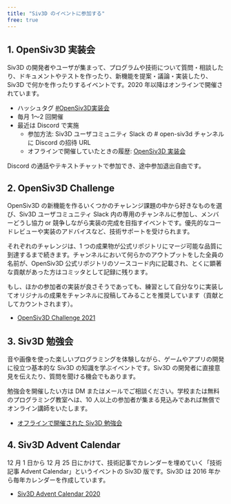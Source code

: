 ```yaml
---
title: "Siv3D のイベントに参加する"
free: true
---
```


## 1. OpenSiv3D 実装会
Siv3D の開発者やユーザが集まって、プログラムや技術について質問・相談したり、ドキュメントやテストを作ったり、新機能を提案・議論・実装したり、Siv3D で何かを作ったりするイベントです。2020 年以降はオンラインで開催されています。

- ハッシュタグ [#OpenSiv3D実装会](https://twitter.com/search?q=%23OpenSiv3D%E5%AE%9F%E8%A3%85%E4%BC%9A&src=typed_query&f=live)
- 毎月 1～2 回開催
- 最近は Discord で実施
  - 参加方法: Siv3D ユーザコミュニティ Slack の # open-siv3d チャンネルに Discord の招待 URL
  - オフラインで開催していたときの履歴: [OpenSiv3D 実装会](https://siv3d.github.io/ja-jp/community/dev-day/)

Discord の通話やテキストチャットで参加でき、途中参加退出自由です。


## 2. OpenSiv3D Challenge
OpenSiv3D の新機能を作るいくつかのチャレンジ課題の中から好きなものを選び、Siv3D ユーザコミュニティ Slack 内の専用のチャンネルに参加し、メンバーどうし協力 or 競争しながら実装の完成を目指すイベントです。優先的なコードレビューや実装のアドバイスなど、技術サポートを受けられます。

それぞれのチャレンジは、1 つの成果物が公式リポジトリにマージ可能な品質に到達するまで続きます。チャンネルにおいて何らかのアウトプットをした全員の名前が、OpenSiv3D 公式リポジトリのソースコード内に記載され、とくに顕著な貢献があった方はコミッタとして記録に残ります。

もし、ほかの参加者の実装が良さそうであっても、練習として自分なりに実装してオリジナルの成果をチャンネルに投稿してみることを推奨しています（貢献としてカウントされます）。

- [OpenSiv3D Challenge 2021](https://zenn.dev/reputeless/scraps/79865055750784)


## 3. Siv3D 勉強会
音や画像を使った楽しいプログラミングを体験しながら、ゲームやアプリの開発に役立つ基本的な Siv3D の知識を学ぶイベントです。Siv3D の開発者に直接意見を伝えたり、質問を聞ける機会でもあります。

勉強会を開催したい方は DM またはメールでご相談ください。学校または無料のプログラミング教室へは、10 人以上の参加者が集まる見込みであれば無償でオンライン講師をいたします。

- [オフラインで開催された Siv3D 勉強会](https://siv3d.github.io/ja-jp/community/study-meeting/)


## 4. Siv3D Advent Calendar
12 月 1 日から 12 月 25 日にかけて、技術記事でカレンダーを埋めていく「技術記事 Advent Calendar」というイベントの Siv3D 版です。Siv3D は 2016 年から毎年カレンダーを作成しています。

- [Siv3D Advent Calendar 2020](https://qiita.com/advent-calendar/2020/siv3d)

